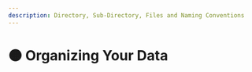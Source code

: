 ```yaml
---
description: Directory, Sub-Directory, Files and Naming Conventions
---
```


# 🟠 Organizing Your Data

